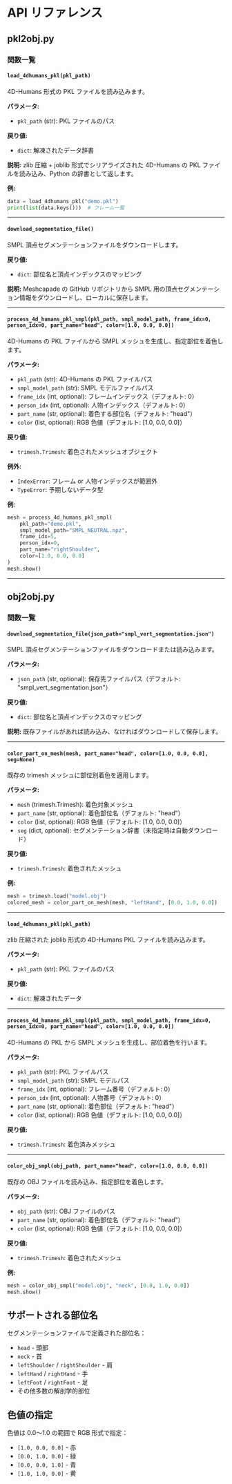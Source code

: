 # API リファレンス

## pkl2obj.py

### 関数一覧

#### `load_4dhumans_pkl(pkl_path)`

4D-Humans 形式の PKL ファイルを読み込みます。

**パラメータ:**

- `pkl_path` (str): PKL ファイルのパス

**戻り値:**

- `dict`: 解凍されたデータ辞書

**説明:**
zlib 圧縮 + joblib 形式でシリアライズされた 4D-Humans の PKL ファイルを読み込み、Python の辞書として返します。

**例:**

```python
data = load_4dhumans_pkl("demo.pkl")
print(list(data.keys()))  # フレーム一覧
```

---

#### `download_segmentation_file()`

SMPL 頂点セグメンテーションファイルをダウンロードします。

**戻り値:**

- `dict`: 部位名と頂点インデックスのマッピング

**説明:**
Meshcapade の GitHub リポジトリから SMPL 用の頂点セグメンテーション情報をダウンロードし、ローカルに保存します。

---

#### `process_4d_humans_pkl_smpl(pkl_path, smpl_model_path, frame_idx=0, person_idx=0, part_name="head", color=[1.0, 0.0, 0.0])`

4D-Humans の PKL ファイルから SMPL メッシュを生成し、指定部位を着色します。

**パラメータ:**

- `pkl_path` (str): 4D-Humans の PKL ファイルパス
- `smpl_model_path` (str): SMPL モデルファイルパス
- `frame_idx` (int, optional): フレームインデックス（デフォルト: 0）
- `person_idx` (int, optional): 人物インデックス（デフォルト: 0）
- `part_name` (str, optional): 着色する部位名（デフォルト: "head"）
- `color` (list, optional): RGB 色値（デフォルト: [1.0, 0.0, 0.0]）

**戻り値:**

- `trimesh.Trimesh`: 着色されたメッシュオブジェクト

**例外:**

- `IndexError`: フレーム or 人物インデックスが範囲外
- `TypeError`: 予期しないデータ型

**例:**

```python
mesh = process_4d_humans_pkl_smpl(
    pkl_path="demo.pkl",
    smpl_model_path="SMPL_NEUTRAL.npz",
    frame_idx=5,
    person_idx=0,
    part_name="rightShoulder",
    color=[1.0, 0.0, 0.0]
)
mesh.show()
```

---

## obj2obj.py

### 関数一覧

#### `download_segmentation_file(json_path="smpl_vert_segmentation.json")`

SMPL 頂点セグメンテーションファイルをダウンロードまたは読み込みます。

**パラメータ:**

- `json_path` (str, optional): 保存先ファイルパス（デフォルト: "smpl_vert_segmentation.json"）

**戻り値:**

- `dict`: 部位名と頂点インデックスのマッピング

**説明:**
既存ファイルがあれば読み込み、なければダウンロードして保存します。

---

#### `color_part_on_mesh(mesh, part_name="head", color=[1.0, 0.0, 0.0], seg=None)`

既存の trimesh メッシュに部位別着色を適用します。

**パラメータ:**

- `mesh` (trimesh.Trimesh): 着色対象メッシュ
- `part_name` (str, optional): 着色部位名（デフォルト: "head"）
- `color` (list, optional): RGB 色値（デフォルト: [1.0, 0.0, 0.0]）
- `seg` (dict, optional): セグメンテーション辞書（未指定時は自動ダウンロード）

**戻り値:**

- `trimesh.Trimesh`: 着色されたメッシュ

**例:**

```python
mesh = trimesh.load("model.obj")
colored_mesh = color_part_on_mesh(mesh, "leftHand", [0.0, 1.0, 0.0])
```

---

#### `load_4dhumans_pkl(pkl_path)`

zlib 圧縮された joblib 形式の 4D-Humans PKL ファイルを読み込みます。

**パラメータ:**

- `pkl_path` (str): PKL ファイルのパス

**戻り値:**

- `dict`: 解凍されたデータ

---

#### `process_4d_humans_pkl_smpl(pkl_path, smpl_model_path, frame_idx=0, person_idx=0, part_name="head", color=[1.0, 0.0, 0.0])`

4D-Humans の PKL から SMPL メッシュを生成し、部位着色を行います。

**パラメータ:**

- `pkl_path` (str): PKL ファイルパス
- `smpl_model_path` (str): SMPL モデルパス
- `frame_idx` (int, optional): フレーム番号（デフォルト: 0）
- `person_idx` (int, optional): 人物番号（デフォルト: 0）
- `part_name` (str, optional): 着色部位（デフォルト: "head"）
- `color` (list, optional): RGB 色値（デフォルト: [1.0, 0.0, 0.0]）

**戻り値:**

- `trimesh.Trimesh`: 着色済みメッシュ

---

#### `color_obj_smpl(obj_path, part_name="head", color=[1.0, 0.0, 0.0])`

既存の OBJ ファイルを読み込み、指定部位を着色します。

**パラメータ:**

- `obj_path` (str): OBJ ファイルのパス
- `part_name` (str, optional): 着色部位名（デフォルト: "head"）
- `color` (list, optional): RGB 色値（デフォルト: [1.0, 0.0, 0.0]）

**戻り値:**

- `trimesh.Trimesh`: 着色されたメッシュ

**例:**

```python
mesh = color_obj_smpl("model.obj", "neck", [0.0, 1.0, 0.0])
mesh.show()
```

## サポートされる部位名

セグメンテーションファイルで定義された部位名：

- `head` - 頭部
- `neck` - 首
- `leftShoulder` / `rightShoulder` - 肩
- `leftHand` / `rightHand` - 手
- `leftFoot` / `rightFoot` - 足
- その他多数の解剖学的部位

## 色値の指定

色値は 0.0〜1.0 の範囲で RGB 形式で指定：

- `[1.0, 0.0, 0.0]` - 赤
- `[0.0, 1.0, 0.0]` - 緑
- `[0.0, 0.0, 1.0]` - 青
- `[1.0, 1.0, 0.0]` - 黄
